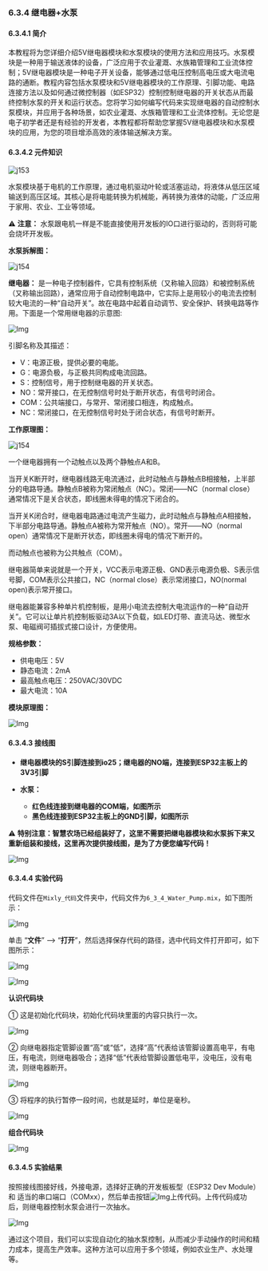 ### 6.3.4 继电器+水泵

#### 6.3.4.1 简介

本教程将为您详细介绍5V继电器模块和水泵模块的使用方法和应用技巧。水泵模块是一种用于输送液体的设备，广泛应用于农业灌溉、水族箱管理和工业流体控制；5V继电器模块是一种电子开关设备，能够通过低电压控制高电压或大电流电路的通断。教程内容包括水泵模块和5V继电器模块的工作原理、引脚功能、电路连接方法以及如何通过微控制器（如ESP32）控制控制继电器的开关状态从而最终控制水泵的开关和运行状态。您将学习如何编写代码来实现继电器的自动控制水泵模块，并应用于各种场景，如农业灌溉、水族箱管理和工业流体控制。无论您是电子初学者还是有经验的开发者，本教程都将帮助您掌握5V继电器模块和水泵模块的应用，为您的项目增添高效的液体输送解决方案。

#### 6.3.4.2 元件知识

![j153](../media/j153.png)

水泵模块基于电机的工作原理，通过电机驱动叶轮或活塞运动，将液体从低压区域输送到高压区域。其核心是将电能转换为机械能，再转换为液体的动能，广泛应用于家用、农业、工业等领域。

⚠️ **注意：** 水泵跟电机一样是不能直接使用开发板的IO口进行驱动的，否则将可能会烧坏开发板。

**水泵拆解图：**

![j154](../media/j154.png)

**继电器：** 是一种电子控制器件，它具有控制系统（又称输入回路）和被控制系统（又称输出回路），通常应用于自动控制电路中，它实际上是用较小的电流去控制较大电流的一种“自动开关”。故在电路中起着自动调节、安全保护、转换电路等作用。下面是一个常用继电器的示意图:

![Img](../media/cou101.png)

引脚名称及其描述：

- V：电源正极，提供必要的电能。
- G：电源负极，与正极共同构成电流回路。
- S：控制信号，用于控制继电器的开关状态。
- NO：常开接口，在无控制信号时处于断开状态，有信号时闭合。
- COM：公共端接口，与常开、常闭接口相连，构成触点。
- NC：常闭接口，在无控制信号时处于闭合状态，有信号时断开。

**工作原理图：**

![j154](../media/j113.png)

一个继电器拥有一个动触点以及两个静触点A和B。

当开关K断开时，继电器线路无电流通过，此时动触点与静触点B相接触，上半部分的电路导通。静触点B被称为常闭触点（NC）。常闭——NC（normal close）通常情况下是关合状态，即线圈未得电的情况下闭合的。

当开关K闭合时，继电器电路通过电流产生磁力，此时动触点与静触点A相接触，下半部分电路导通。静触点A被称为常开触点（NO）。常开——NO（normal open）通常情况下是断开状态，即线圈未得电的情况下断开的。

而动触点也被称为公共触点（COM）。

继电器简单来说就是一个开关，VCC表示电源正极、GND表示电源负极、S表示信号脚，COM表示公共接口，NC（normal close）表示常闭接口，NO(normal open)表示常开接口。

继电器能兼容多种单片机控制板，是用小电流去控制大电流运作的一种“自动开关”。它可以让单片机控制板驱动3A以下负载，如LED灯带、直流马达、微型水泵、电磁阀可插拔式接口设计，方便使用。

**规格参数：**

- 供电电压：5V
- 静态电流：2mA
- 最高触点电压：250VAC/30VDC
- 最大电流：10A

**模块原理图：**

![Img](../media/couy101.png)

#### 6.3.4.3 接线图

- **继电器模块的S引脚连接到io25；继电器的NO端，连接到ESP32主板上的3V3引脚**

- **水泵：**
  - **红色线连接到继电器的COM端，如图所示**
  - **黑色线连接到ESP32主板上的GND引脚，如图所示**

⚠️ **特别注意：智慧农场已经组装好了，这里不需要把继电器模块和水泵拆下来又重新组装和接线，这里再次提供接线图，是为了方便您编写代码！**

![Img](../media/couj101.png)

#### 6.3.4.4 实验代码

代码文件在`Mixly_代码`文件夹中，代码文件为`6_3_4_Water_Pump.mix`，如下图所示：

![Img](../media/acouj-04.png)

单击 “**文件**” --> “**打开**”，然后选择保存代码的路径，选中代码文件打开即可，如下图所示：

![Img](../media/acouj-00.png)

![Img](../media/acouj-04-1.png)

**认识代码块**

① 这是初始化代码块，初始化代码块里面的内容只执行一次。

![Img](../media/initialize.png)

② 向继电器指定管脚设置“高”或“低”，选择“高”代表给该管脚设置高电平，有电压，有电流，则继电器吸合；选择“低”代表给管脚设置低电平，没电压，没有电流，则继电器断开。 

![Img](../media/ab4-1.png)

③ 将程序的执行暂停一段时间，也就是延时，单位是毫秒。 

![Img](../media/ab0.png)

**组合代码块**

![Img](../media/Mixly-code4.png)

#### 6.3.4.5 实验结果

按照接线图接好线，外接电源，选择好正确的开发板板型（ESP32 Dev Module）和 适当的串口端口（COMxx），然后单击按钮![Img](../media/upload2.png)上传代码。上传代码成功后，则继电器控制水泵会进行一次抽水。

![Img](../media/Relay-pump.gif)

通过这个项目，我们可以实现自动化的抽水泵控制，从而减少手动操作的时间和精力成本，提高生产效率。这种方法可以应用于多个领域，例如农业生产、水处理等。